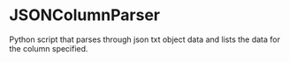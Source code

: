 # JSONColumnParser
Python script that parses through json txt object data and lists the data for the column specified. 
